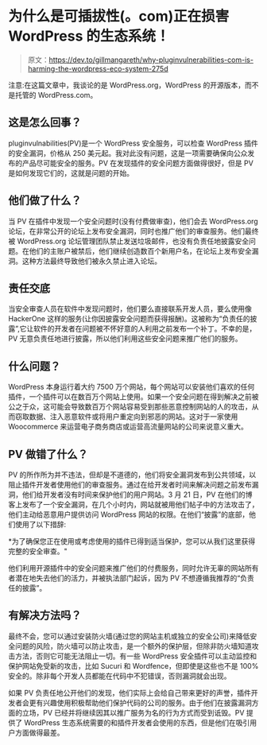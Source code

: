 # 为什么是可插拔性(。com)正在损害 WordPress 的生态系统！

> 原文：<https://dev.to/gillmangareth/why-pluginvulnerabilities-com-is-harming-the-wordpress-eco-system-275d>

注意:在这篇文章中，我谈论的是 WordPress.org，WordPress 的开源版本，而不是托管的 WordPress.com。

## 这是怎么回事？

pluginvulnabilities(PV)是一个 WordPress 安全服务，可以检查 WordPress 插件的安全漏洞，价格从 250 美元起。我对此没有问题，这是一项需要确保向公众发布的产品尽可能安全的服务。PV 在发现插件的安全问题方面做得很好，但是 PV 是如何发现它们的，这就是问题的开始。

## 他们做了什么？

当 PV 在插件中发现一个安全问题时(没有付费做审查)，他们会去 WordPress.org 论坛，在非常公开的论坛上发布安全漏洞，同时也推广他们的审查服务。他们最终被 WordPress.org 论坛管理团队禁止发送垃圾邮件，也没有负责任地披露安全问题。在他们的主账户被禁后，他们继续创造数百个新用户名，在论坛上发布安全漏洞。这种方法最终导致他们被永久禁止进入论坛。

## 责任交底

当安全审查人员在软件中发现问题时，他们要么直接联系开发人员，要么使用像 HackerOne 这样的服务(让你因披露安全问题而获得报酬)。这被称为“负责任的披露”,它让软件的开发者在问题被不怀好意的人利用之前发布一个补丁。不幸的是，PV 无意负责任地进行披露，所以他们利用这些安全问题来推广他们的服务。

## 什么问题？

WordPress 本身运行着大约 7500 万个网站，每个网站可以安装他们喜欢的任何插件，一个插件可以在数百万个网站上使用。如果一个安全问题在得到解决之前被公之于众，这可能会导致数百万个网站容易受到那些恶意控制网站的人的攻击，从而窃取数据、注入恶意软件或将用户重定向到邪恶的网站。这对于一家使用 Woocommerce 来运营电子商务商店或运营高流量网站的公司来说意义重大。

## PV 做错了什么？

PV 的所作所为并不违法，但却是不道德的，他们将安全漏洞发布到公共领域，以阻止插件开发者使用他们的审查服务。通过在给开发者时间来解决问题之前发布漏洞，他们给开发者没有时间来保护他们的用户网站。3 月 21 日，PV 在他们的博客上发布了一个安全漏洞，在几个小时内，网站就被用他们帖子中的方法攻击了，他们主动给恶意用户提供访问 WordPress 网站的权限。在他们“披露”的底部，他们使用了以下措辞:

*为了确保您正在使用或考虑使用的插件已得到适当保护，您可以从我们这里获得完整的安全审查。"

他们利用开源插件中的安全问题来推广他们的付费服务，同时允许无辜的网站所有者潜在地失去他们的活力，并被执法部门起诉，因为 PV 不想遵循我推荐的“负责任的披露”。

## 有解决方法吗？

最终不会，您可以通过安装防火墙(通过您的网站主机或独立的安全公司)来降低安全问题的风险，防火墙可以防止攻击，是一个额外的保护层，但除非防火墙知道攻击方法，否则它可能无法阻止一切。有一些 WordPress 安全插件可以主动监控和保护网站免受新的攻击，比如 Sucuri 和 Wordfence，但即使是这些也不是 100%安全的。除非每个开发人员都能在代码中不犯错误，否则漏洞就会出现。

如果 PV 负责任地公开他们的发现，他们实际上会给自己带来更好的声誉，插件开发者会更有兴趣使用积极帮助他们保护代码的公司的服务。由于他们在披露漏洞方面的立场，PV 已经并将继续因其以推广服务为名的行为方式而受到诋毁。PV 提供了 WordPress 生态系统需要的和插件开发者会使用的东西，但是他们在吸引用户方面做得最差。